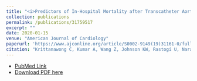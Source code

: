 ```yaml
---
title: "<i>Predictors of In-Hospital Mortality after Transcatheter Aortic Valve Implantation</i>"
collection: publications
permalink: /publications/31759517
excerpt: ""
date: 2020-01-15
venue: "American Journal of Cardiology"
paperurl: 'https://www.ajconline.org/article/S0002-9149(19)31161-0/fulltext'
citation: "Krittanawong C, Kumar A, Wang Z, Johnson KW, Rastogi U, Narasimhan B, Kaplin S, Virk HUH, Baber U, Tang W, Lansky A, Stone GW. Am J Cardiol. 2020 Jan 15;125(2):251-257. doi: 10.1016/j.amjcard.2019.10.014. Epub 2019 Nov 5."
---
```


* [PubMed Link](https://www.ncbi.nlm.nih.gov/pubmed/31759517)
* [Download PDF here](https://raw.githubusercontent.com/kippjohnson/website/master/files/31759517.pdf)

<script type='text/javascript' src='https://d1bxh8uas1mnw7.cloudfront.net/assets/embed.js'></script>
<div class='altmetric-embed' data-badge-type="medium-donut" data-doi="1010.1016/j.amjcard.2019.10.014" data-hide-no-mentions="true" data-hide-less-than="1" class="altmetric-embed"></div>



